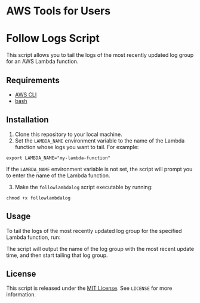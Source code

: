 # AWS Tools for Users

# Follow Logs Script
This script allows you to tail the logs of the most recently updated log group for an AWS Lambda function.

## Requirements

* [AWS CLI](https://aws.amazon.com/cli/)
* [bash](https://www.gnu.org/software/bash/)

## Installation

1. Clone this repository to your local machine.
2. Set the `LAMBDA_NAME` environment variable to the name of the Lambda function whose logs you want to tail. For example:

```
export LAMBDA_NAME="my-lambda-function"
```


If the `LAMBDA_NAME` environment variable is not set, the script will prompt you to enter the name of the Lambda function.

3. Make the `followlambdalog` script executable by running:


```
chmod +x followlambdalog
```


## Usage

To tail the logs of the most recently updated log group for the specified Lambda function, run:


The script will output the name of the log group with the most recent update time, and then start tailing that log group.

## License

This script is released under the [MIT License](https://opensource.org/licenses/MIT). See `LICENSE` for more information.

